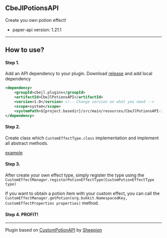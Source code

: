 CbeJlPotionsAPI
---

Create you own potion effect!
- paper-api version: 1.21.1

---
## How to use?

#### Step 1.

Add an API dependency to your plugin.
Download [release](https://github.com/cbejl/CbeJlPotionsAPI/releases) and add local dependency
```xml
<dependency>
    <groupId>cbejl.plugins</groupId>
    <artifactId>CbeJlPotionsAPI</artifactId>
    <version>1.0</version> <!-- Change version on what you need -->
    <scope>system</scope>
    <systemPath>${project.basedir}/src/main/resources/CbeJlPotionsAPI-1.0.jar</systemPath> <!-- Change path on what you need -->
</dependency>
```

#### Step 2.

Create class which ``CustomEffectType.class`` implementation and implement all abstract methods.

[example](src/main/java/cbejl/plugins/potionsapi/examples/PotionOfDryness.java)

#### Step 3.

After create your own effect type, simply register the type using the ``CustomEffectManager.registerPotionEffectType(CustomPotionEffectType type)``

If you want to obtain a potion item with your custom effect, you can call the ``CustomEffectManager.getPotion(org.bukkit.NamespacedKey, CustomEffectProperties properties)`` method.

#### Step 4. PROFIT!

---

Plugin based on [CustomPotionAPI](https://github.com/Sheepion/CustomPotionAPI) by [Sheepion](https://github.com/Sheepion)
